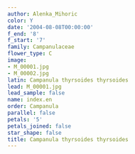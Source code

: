 ```yaml
---
author: Alenka_Mihoric
color: Y
date: '2004-08-08T00:00:00'
f_end: '8'
f_start: '7'
family: Campanulaceae
flower_type: C
image:
- M_00001.jpg
- M_00002.jpg
latin: Campanula thyrsoides thyrsoides
lead: M_00001.jpg
lead_sample: false
name: index.en
order: Campanula
parallel: false
petals: '5'
petals_joined: false
star_shape: false
title: Campanula thyrsoides thyrsoides
---
```

